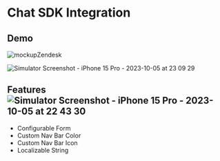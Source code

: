 # Chat SDK Integration

## Demo

![mockupZendesk](https://github.com/Sailor-Saturn/Integrating-ChatSDK-Zendesk/assets/46728174/ccb257fd-45f5-4b36-8c89-6c8ce3a95b5d)

![Simulator Screenshot - iPhone 15 Pro - 2023-10-05 at 23 09 29](https://github.com/Sailor-Saturn/Integrating-ChatSDK-Zendesk/assets/46728174/1295bdd2-e889-4f51-b4c5-7d581a355364)

## Features![Simulator Screenshot - iPhone 15 Pro - 2023-10-05 at 22 43 30](https://github.com/Sailor-Saturn/Integrating-ChatSDK-Zendesk/assets/46728174/34b38dac-c6a4-40c1-aee7-44ff179a4a64)

* Configurable Form
* Custom Nav Bar Color
* Custom Nav Bar Icon
* Localizable String
